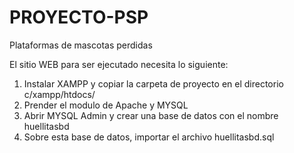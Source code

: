 # PROYECTO-PSP
Plataformas de mascotas perdidas

El sitio WEB para ser ejecutado necesita lo siguiente:

1. Instalar XAMPP y copiar la carpeta de proyecto en el directorio c/xampp/htdocs/
2. Prender el modulo de Apache y MYSQL
3. Abrir MYSQL Admin y crear una base de datos con el nombre huellitasbd
4. Sobre esta base de datos, importar el archivo huellitasbd.sql